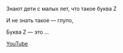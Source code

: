 Знают дети с малых лет, что такое буква Z

И не знать такое — глупо, 

Буква Z — это ...

[YouTube](https://www.youtube.com/watch?v=rmEW_cUX3Qc)
